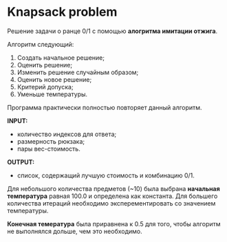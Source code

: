 # Knapsack problem
Решение задачи о ранце 0/1 с помощью **алогритма имитации отжига**.

Алгоритм следующий:

1. Создать начальное решение;
2. Оценить решение;
3. Изменить решение случайным образом;
4. Оценить новое решение;
5. Критерий допуска;
6. Уменьше температуры.

Программа практически полностью повторяет данный алгоритм. 

**INPUT:**
- количество индексов для ответа;
- размерность рюкзака;
- пары вес-стоимость.

**OUTPUT:**
- список, содержащий лучшую стоимость и комбинацию 0/1.

Для небольшого количества предметов (~10) была выбрана **начальная температура** равная 100.0 и определена как константа. Для большего количества итераций необходимо эксперементировать со значением температуры.  

**Конечная темература** была приравнена к 0.5 для того, чтобы алгоритм не выполнялся дольше, чем это необходимо.
